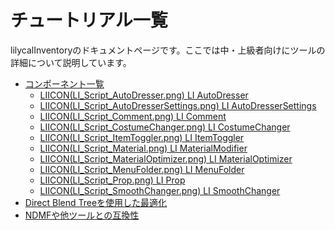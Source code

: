 # チュートリアル一覧

lilycalInventoryのドキュメントページです。ここでは中・上級者向けにツールの詳細について説明しています。

<div class="table-of-contents">
    <ul>
    <li><a href="./components">コンポーネント一覧</a>
        <ul>
            <li><a href="./components/autodresser">LIICON(LI_Script_AutoDresser.png) LI AutoDresser</a></li>
            <li><a href="./components/autodressersettings">LIICON(LI_Script_AutoDresserSettings.png) LI AutoDresserSettings</a></li>
            <li><a href="./components/comment">LIICON(LI_Script_Comment.png) LI Comment</a></li>
            <li><a href="./components/costumechanger">LIICON(LI_Script_CostumeChanger.png) LI CostumeChanger</a></li>
            <li><a href="./components/itemtoggler">LIICON(LI_Script_ItemToggler.png) LI ItemToggler</a></li>
            <li><a href="./components/materialmodifier">LIICON(LI_Script_Material.png) LI MaterialModifier</a></li>
            <li><a href="./components/materialoptimizer">LIICON(LI_Script_MaterialOptimizer.png) LI MaterialOptimizer</a></li>
            <li><a href="./components/menufolder">LIICON(LI_Script_MenuFolder.png) LI MenuFolder</a></li>
            <li><a href="./components/prop">LIICON(LI_Script_Prop.png) LI Prop</a></li>
            <li><a href="./components/smoothchanger">LIICON(LI_Script_SmoothChanger.png) LI SmoothChanger</a></li>
        </ul>
    </li>
    <li><a href="./directblendtree">Direct Blend Treeを使用した最適化</a></li>
    <li><a href="./compatibility">NDMFや他ツールとの互換性</a></li>
    </ul>
</div>

